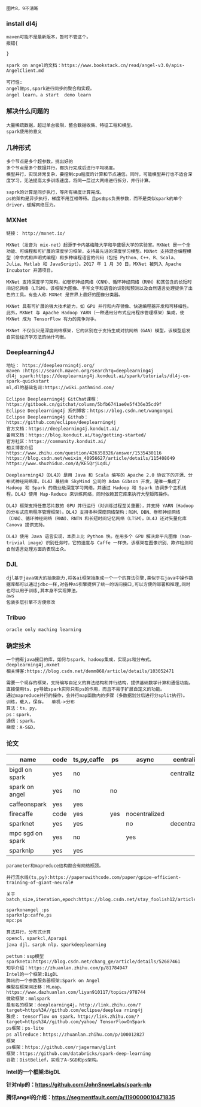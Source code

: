 ```
图片8，9不清晰
```



### install dl4j

```
maven可能不是最新版本，暂时不管这个。
报错{

}
```



```
spark on angel的文档：https://www.bookstack.cn/read/angel-v3.0/apis-AngelClient.md
```

```
可行性:
angel做ps,spark进行同步的聚合和实现。
angel learn，a start  demo learn
```

### 解决什么问题的

```
大量稀疏数据，超过单台极限，整合数据收集、特征工程和模型。
spark使用的意义
```

### 几种形式

```
多个节点是多个超参数，挑出好的
多个节点是多个数据并行，都执行完成后进行平均梯度。
模型并行，实现非常复杂，要控制cpu粒度的计算和节点通信。同时，可能模型并行也不适合深度学习，无法提高太多训练速度。将同一层过大网络进行拆分，并行计算。

saprk的计算是同步执行，等所有梯度计算完成。
ps的架构是异步执行，梯度不用互相等待。且ps由ps负责参数，而不是类似spark的单个driver，缓解网络压力。
```

### MXNet

```
链接： http://mxnet.io/  

MXNet（发音为 mix-net）起源于卡内基梅隆大学和华盛顿大学的实验室。MXNet 是一个全功能、可编程和可扩展的深度学习框架，支持最先进的深度学习模型。MXNet 支持混合编程模型（命令式和声明式编程）和多种编程语言的代码（包括 Python、C++、R、Scala、Julia、Matlab 和 JavaScript）。2017 年 1 月 30 日，MXNet 被列入 Apache Incubator 开源项目。

MXNet 支持深度学习架构，如卷积神经网络（CNN）、循环神经网络（RNN）和其包含的长短时间记忆网络（LTSM）。该框架为图像、手写文字和语音的识别和预测以及自然语言处理提供了出色的工具。有些人称 MXNet 是世界上最好的图像分类器。

MXNet 具有可扩展的强大技术能力，如 GPU 并行和内存镜像、快速编程器开发和可移植性。此外，MXNet 与 Apache Hadoop YARN（一种通用分布式应用程序管理框架）集成，使 MXNet 成为 TensorFlow 有力的竞争对手。

MXNet 不仅仅只是深度网络框架，它的区别在于支持生成对抗网络（GAN）模型。该模型启发自实验经济学方法的纳什均衡。
```



### Deeplearning4J

```
地址： https://deeplearning4j.org/  
maven :https://search.maven.org/search?q=deeplearning4j
dl4j spark:https://deeplearning4j.konduit.ai/spark/tutorials/dl4j-on-spark-quickstart
ml,dl的基础名词:https://wiki.pathmind.com/

Eclipse Deeplearning4j GitChat课程：https://gitbook.cn/gitchat/column/5bfb6741ae0e5f436e35cd9f
Eclipse Deeplearning4j 系列博客：https://blog.csdn.net/wangongxi
Eclipse Deeplearning4j Github：https://github.com/eclipse/deeplearning4j
官方文档：https://deeplearning4j.konduit.ai/
备用文档：https://blog.konduit.ai/tag/getting-started/
官方社区：https://community.konduit.ai/
相关博客介绍
https://www.zhihu.com/question/426358326/answer/1535430116
https://blog.csdn.net/weixin_40956627/article/details/115408049
https://www.shuzhiduo.com/A/KE5QrjLqdL/

Deeplearning4J（DL4J）是用 Java 和 Scala 编写的 Apache 2.0 协议下的开源、分布式神经网络库。DL4J 最初由 SkyMind 公司的 Adam Gibson 开发，是唯一集成了 Hadoop 和 Spark 的商业级深度学习网络，并通过 Hadoop 和 Spark 协调多个主机线程。DL4J 使用 Map-Reduce 来训练网络，同时依赖其它库来执行大型矩阵操作。

DL4J 框架支持任意芯片数的 GPU 并行运行（对训练过程至关重要），并支持 YARN（Hadoop 的分布式应用程序管理框架）。DL4J 支持多种深度网络架构：RBM、DBN、卷积神经网络（CNN）、循环神经网络（RNN）、RNTN 和长短时间记忆网络（LTSM）。DL4J 还对矢量化库 Canova 提供支持。

DL4J 使用 Java 语言实现，本质上比 Python 快。在用多个 GPU 解决非平凡图像（non-trivial image）识别任务时，它的速度与 Caffe 一样快。该框架在图像识别、欺诈检测和自然语言处理方面的表现出众。
```

### DJL

```
djl基于java强大的抽象能力,将各ai框架抽象成一个一个的算法引擎,类似于在java中操作数据库都可以通过jdbc一样,对各种ai引擎提供了统一的访问接口,可以方便的部署和推理,同时也可以用于训练,其本身不实现算法。
aws
包装多层引擎不方便修改
```

### Tribuo 

```
oracle only maching learning
```



### 确定技术

```
一个拥有java接口的库，如何与spark、hadoop集成，实现ps和分布式。
deeplearning4j,mxnet
相关博客:https://blog.csdn.net/demm868/article/details/103052471

需要一个现存的框架，支持编写自定义的算法结构和并行结构，提供基础数学计算和通信功能。
直接使用ts，py导致spark实际只有ps的作用，而且不易于扩展自定义的功能。
通过mapreduce并行的操作，会并行map函数内的步骤（多数据划分后进行分split执行）。
训练，载入，保存。  单机->分布
算法：ts，py，
ps：spark，
通信：spark，
梯度：A-SGD，
```



### 论文

| name             | code | ts,py,caffe | ps   | async         | centralized   | company |
| ---------------- | ---- | ----------- | ---- | ------------- | ------------- | :------ |
| bigdl on spark   | yes  | no          |      |               | centralized   | intel   |
| spark on angel   | yes  | no          | no   |               |               | tencent |
| caffeonspark     | yes  | yes         |      |               |               | yahoo   |
| firecaffe        | code | yes         | yes  | nocentralized |               |         |
| sparknet         | yes  | yes         |      | no            | decentralized |         |
| mpc sgd on spark | yes  | no          |      | yes           |               |         |
| sparknlp         | yes  | yes         |      |               |               |         |

```
parameter和mapreduce结构都会有网络瓶颈。
```



```
并行流水线(ts,py):https://paperswithcode.com/paper/gpipe-efficient-training-of-giant-neural#
```

```
关于batch_size,iteration,epoch:https://blog.csdn.net/stay_foolish12/article/details/107386434
```

```
sparkonangel :ps
sparknlp:caffe,ps
mpc:ps
```



```
算法并行，分布式计算
opencl，sparkcl,Aparapi
java djl，sarpk nlp，sparkdeeplearning
```

```
pettum：ssp模型
sparknetx:https://blog.csdn.net/chang_ge/article/details/52687461
知乎介绍：https://zhuanlan.zhihu.com/p/81784947
Intel的一个框架:BigDL
腾讯的一个参数服务器框架:Spark on Angel
模型在框架间迁移：MLeap，https://www.dazhuanlan.com/liyan910117/topics/978744
微软框架：mmlspark
最有名的框架：deeplearning4j，http://link.zhihu.com/?target=https%3A//github.com/eclipse/deeplea rning4j
雅虎： tensorflow on spark，http://link.zhihu.com/?target=https%3A//github.com/yahoo/ TensorFlowOnSpark
ps框架：ps-lite
ps allreduce：https://zhuanlan.zhihu.com/p/100012827
框架
ps框架：https://github.com/rjagerman/glint
框架：https://github.com/databricks/spark-deep-learning
谷歌：DistBelief，实现了A-SGD和ps架构。
```

**Intel的一个框架:BigDL**

**针对nlp的：https://github.com/JohnSnowLabs/spark-nlp**

**腾讯angel的介绍：https://segmentfault.com/a/1190000010471835**
